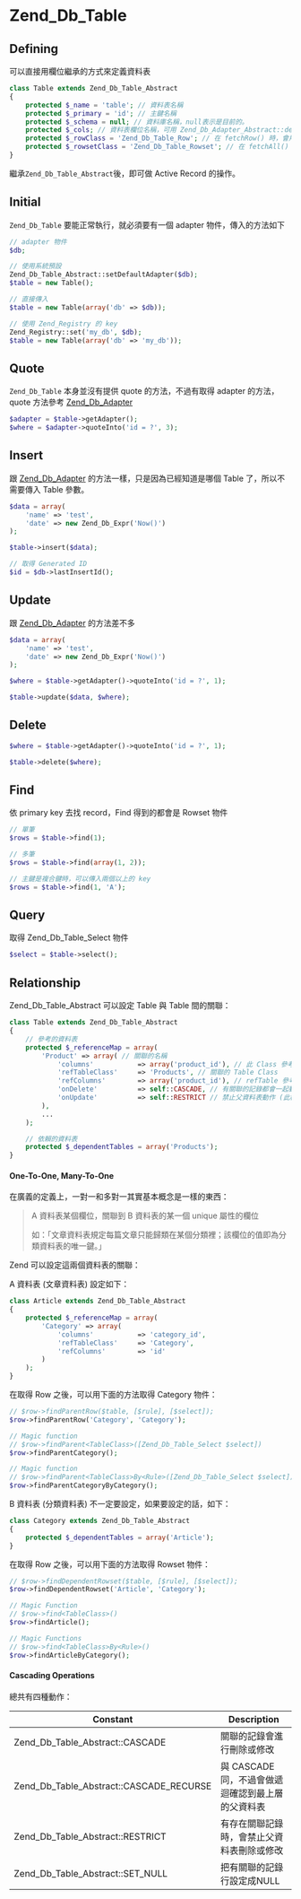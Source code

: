 # Zend_Db_Table

## Defining

可以直接用欄位繼承的方式來定義資料表

```php
class Table extends Zend_Db_Table_Abstract
{
    protected $_name = 'table'; // 資料表名稱
    protected $_primary = 'id'; // 主鍵名稱
    protected $_schema = null; // 資料庫名稱，null表示是目前的。
    protected $_cols; // 資料表欄位名稱，可用 Zend_Db_Adapter_Abstract::describeTable() 輸出
    protected $_rowClass = 'Zend_Db_Table_Row'; // 在 fetchRow() 時，會用到此 class
    protected $_rowsetClass = 'Zend_Db_Table_Rowset'; // 在 fetchAll() 時，會用到此 class
}
```

繼承`Zend_Db_Table_Abstract`後，即可做 Active Record 的操作。

## Initial

`Zend_Db_Table` 要能正常執行，就必須要有一個 adapter 物件，傳入的方法如下

```php
// adapter 物件
$db;

// 使用系統預設
Zend_Db_Table_Abstract::setDefaultAdapter($db);
$table = new Table();

// 直接傳入
$table = new Table(array('db' => $db));

// 使用 Zend_Registry 的 key
Zend_Registry::set('my_db', $db);
$table = new Table(array('db' => 'my_db'));
```

## Quote

`Zend_Db_Table` 本身並沒有提供 quote 的方法，不過有取得 adapter 的方法，quote 方法參考 [Zend_Db_Adapter](zend_db_adapter.md#Quote)

```php
$adapter = $table->getAdapter();
$where = $adapter->quoteInto('id = ?', 3);
```

## Insert

跟 [Zend_Db_Adapter](zend_db_adapter.md#Insert) 的方法一樣，只是因為已經知道是哪個 Table 了，所以不需要傳入 Table 參數。

```php
$data = array(
    'name' => 'test',
    'date' => new Zend_Db_Expr('Now()')
);

$table->insert($data);

// 取得 Generated ID
$id = $db->lastInsertId();
```

## Update

跟 [Zend_Db_Adapter](zend_db_adapter.md#Update) 的方法差不多

```php
$data = array(
    'name' => 'test',
    'date' => new Zend_Db_Expr('Now()')
);

$where = $table->getAdapter()->quoteInto('id = ?', 1);

$table->update($data, $where);
```

## Delete

```php
$where = $table->getAdapter()->quoteInto('id = ?', 1);

$table->delete($where);
```

## Find

依 primary key 去找 record，Find 得到的都會是 Rowset 物件

```php
// 單筆
$rows = $table->find(1);

// 多筆
$rows = $table->find(array(1, 2));

// 主鍵是複合鍵時，可以傳入兩個以上的 key
$rows = $table->find(1, 'A');
```

## Query

取得 Zend_Db_Table_Select 物件

```php
$select = $table->select();
```

## Relationship

Zend_Db_Table_Abstract 可以設定 Table 與 Table 間的關聯：

```php
class Table extends Zend_Db_Table_Abstract
{
    // 參考的資料表
    protected $_referenceMap = array(
        'Product' => array( // 關聯的名稱
            'columns'           => array('product_id'), // 此 Class 參考的外鍵
            'refTableClass'     => 'Products', // 關聯的 Table Class
            'refColumns'        => array('product_id'), // refTable 參考的欄位，通常為主鍵
            'onDelete'          => self::CASCADE, // 有關聯的記錄都會一起動作 (此欄位是刪除，所以會一起刪除)
            'onUpdate'          => self::RESTRICT // 禁止父資料表動作 (此欄位是修改，所以是禁止修改
        ),
        ...
    );

    // 依賴的資料表
    protected $_dependentTables = array('Products');
}
```

#### One-To-One, Many-To-One

在廣義的定義上，一對一和多對一其實基本概念是一樣的東西：

> A 資料表某個欄位，關聯到 B 資料表的某一個 unique 屬性的欄位
>
> 如：「文章資料表規定每篇文章只能歸類在某個分類裡；該欄位的值即為分類資料表的唯一鍵。」

Zend 可以設定這兩個資料表的關聯：

A 資料表 (文章資料表) 設定如下：

```php
class Article extends Zend_Db_Table_Abstract
{
    protected $_referenceMap = array(
        'Category' => array(
            'columns'           => 'category_id',
            'refTableClass'     => 'Category',
            'refColumns'        => 'id'
        )
    );
}
```

在取得 Row 之後，可以用下面的方法取得 Category 物件：

```php
// $row->findParentRow($table, [$rule], [$select]);
$row->findParentRow('Category', 'Category');

// Magic function
// $row->findParent<TableClass>([Zend_Db_Table_Select $select])
$row->findParentCategory();

// Magic function
// $row->findParent<TableClass>By<Rule>([Zend_Db_Table_Select $select])
$row->findParentCategoryByCategory();
```

B 資料表 (分類資料表) 不一定要設定，如果要設定的話，如下：

```php
class Category extends Zend_Db_Table_Abstract
{
    protected $_dependentTables = array('Article');
}
```

在取得 Row 之後，可以用下面的方法取得 Rowset 物件：

```php
// $row->findDependentRowset($table, [$rule], [$select]);
$row->findDependentRowset('Article', 'Category');

// Magic Function
// $row->find<TableClass>()
$row->findArticle();

// Magic Functions
// $row->find<TableClass>By<Rule>()
$row->findArticleByCategory();
```

#### Cascading Operations

總共有四種動作：

|  Constant  |  Description  |
|  --------  |  -----------  |
| Zend_Db_Table_Abstract::CASCADE | 關聯的記錄會進行刪除或修改 |
| Zend_Db_Table_Abstract::CASCADE_RECURSE | 與 CASCADE 同，不過會做遞迴確認到最上層的父資料表 |
| Zend_Db_Table_Abstract::RESTRICT | 有存在關聯記錄時，會禁止父資料表刪除或修改 |
| Zend_Db_Table_Abstract::SET_NULL | 把有關聯的記錄行設定成NULL |
